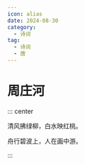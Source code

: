 ```yaml
---
icon: alias
date: 2024-08-30
category:
  - 诗词
tag:
  - 诗词
  - 唐
---
```


# 周庄河

<!-- more -->    


::: center

清风拂绿柳，白水映红桃。

舟行碧波上，人在画中游。

:::